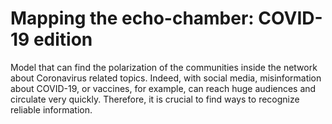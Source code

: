 # Mapping the echo-chamber: COVID-19 edition

Model that can find the polarization of the communities inside the network about Coronavirus related topics. Indeed, with social media, misinformation about COVID-19, or vaccines, for example, can reach huge audiences and circulate very quickly. Therefore, it is crucial to find ways to recognize reliable information.
